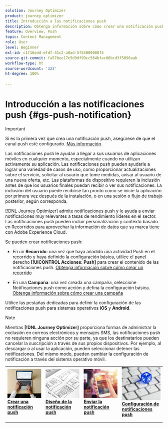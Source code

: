 ```yaml
---
solution: Journey Optimizer
product: journey optimizer
title: Introducción a las notificaciones push
description: Obtenga información sobre cómo crear una notificación push en Journey Optimizer
feature: Overview, Push
topic: Content Management
role: User
level: Beginner
exl-id: c1f16edd-efdf-41c2-a0ad-5f55009008f5
source-git-commit: fa57bee17e5d9df99cc564bfac06bcd3f5090aab
workflow-type: ht
source-wordcount: '323'
ht-degree: 100%

---
```


# Introducción a las notificaciones push {#gs-push-notification}

>[!IMPORTANT]
>
>Si es la primera vez que crea una notificación push, asegúrese de que el canal push esté configurado. [Más información](push-gs.md).

Las notificaciones push le ayudan a llegar a sus usuarios de aplicaciones móviles en cualquier momento, especialmente cuando no utilizan activamente su aplicación. Las notificaciones push pueden ayudarle a lograr una variedad de casos de uso, como proporcionar actualizaciones sobre el servicio, solicitar al usuario que tome medidas, avisar al usuario de una nueva oferta, etc. Las plataformas de dispositivo requieren la inclusión antes de que los usuarios finales puedan recibir o ver sus notificaciones. La inclusión del usuario puede recibirse tan pronto como se inicie la aplicación por primera vez después de la instalación, o en una sesión o flujo de trabajo posterior, según corresponda.

[!DNL Journey Optimizer] admite notificaciones push y le ayuda a enviar notificaciones muy relevantes a tasas de rendimiento líderes en el sector. Las notificaciones push pueden incluir personalización y contexto basado en Recorridos para aprovechar la información de datos que su marca tiene con Adobe Experience Cloud.

Se pueden crear notificaciones push:

* En un **Recorrido**: una vez que haya añadido una actividad Push en el recorrido y haya definido la configuración básica, utilice el panel derecho **[!UICONTROL Acciones: Push]** para crear el contenido de las notificaciones push. [Obtenga información sobre cómo crear un recorrido](../building-journeys/journey-gs.md)

* En una **Campaña**: una vez creada una campaña, seleccione Notificaciones push como acción y defina la configuración básica. [Obtenga información sobre cómo crear una campaña](../campaigns/create-campaign.md#configure)

Utilice las pestañas dedicadas para definir la configuración de las notificaciones push para sistemas operativos **iOS** y **Android**.

>[!NOTE]
>
>Mientras **[!DNL Journey Optimizer]** proporciona formas de administrar la exclusión en correos electrónicos y mensajes SMS, las notificaciones push no requieren ninguna acción por su parte, ya que los destinatarios pueden cancelar la suscripción a través de sus propios dispositivos. Por ejemplo, al descargar o al usar la aplicación, pueden seleccionar detener las notificaciones. Del mismo modo, pueden cambiar la configuración de notificación a través del sistema operativo móvil.

<table style="table-layout:fixed"><tr style="border: 0;">
<td>
<a href="create-push.md">
<img alt="Posible cliente" src="../assets/do-not-localize/push-create.jpg">
</a>
<div><a href="create-push.md"><strong>Crear una notificación push</strong>
</div>
<p>
</td>
<td>
<a href="design-push.md">
<img alt="Poco frecuente" src="../assets/do-not-localize/push-design.jpg">
</a>
<div>
<a href="design-push.md"><strong>Diseño de la notificación push</strong></a>
</div>
<p></td>
<td>
<a href="send-push.md">
<img alt="Validación" src="../assets/do-not-localize/push-sending.jpg">
</a>
<div>
<a href="send-push.md"><strong>Enviar la notificación push</strong></a>
</div>
<p>
</td>
<td>
<a href="push-gs.md">
<img alt="Validación" src="../assets/do-not-localize/push-config.jpg">
</a>
<div>
<a href="push-gs.md"><strong>Configuración de notificaciones push</strong></a>
</div>
<p>
</td>
</tr></table>
